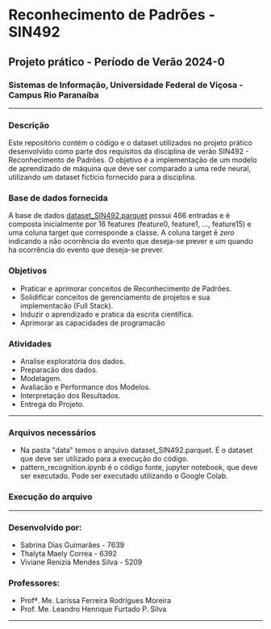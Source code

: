 # Reconhecimento de Padrões - SIN492

## Projeto prático - Período de Verão 2024-0
### Sistemas de Informação, Universidade Federal de Viçosa - Campus Rio Paranaíba

---

### Descrição

Este repositório contém o código e o dataset utilizados no projeto prático desenvolvido como parte dos requisitos da disciplina de verão SIN492 - Reconhecimento de Padrões. O objetivo é a implementação de um modelo de aprendizado de máquina que deve ser comparado a uma rede neural, utilizando um dataset fictício fornecido para a disciplina.

### Base de dados fornecida
A base de dados [dataset_SIN492.parquet](https://drive.google.com/file/d/1haNcYaDGCMbZAX3jmX_5pkkYraQ0Wdwa/view) possui 466 entradas e é composta inicialmente por 16 features (feature0, feature1, ..., feature15) e uma coluna target que corresponde a classe. A coluna target é *zero* indicando a não ocorrência do evento que deseja-se prever e *um* quando ha ocorrência do evento que deseja-se prever.

### Objetivos
- Praticar e aprimorar conceitos de Reconhecimento de Padrões.
- Solidificar conceitos de gerenciamento de projetos e sua implementacão (Full Stack).
- Induzir o aprendizado e pratica da escrita científica.
- Aprimorar as capacidades de programacão
  

### Atividades
- Analise exploratória dos dados.
- Preparacão dos dados.
- Modelagem.
- Avaliacão e Performance dos Modelos.
- Interpretação dos Resultados.
- Entrega do Projeto.

---

### Arquivos necessários
- Na pasta "data" temos o arquivo dataset_SIN492.parquet. É o dataset que deve ser utilizado para a execução do código.
- pattern_recognition.ipynb é o código fonte, jupyter notebook, que deve ser executado. Pode ser executado utilizando o Google Colab.

### Execução do arquivo

---

### Desenvolvido por:
 - Sabrina Dias Guimarães - 7639
 - Thalyta Maely Correa - 6392
 - Viviane Renizia Mendes Silva - 5209

### Professores:
 - Profª. Me. Larissa Ferreira Rodrigues Moreira
 - Prof. Me. Leandro Henrique Furtado P. Silva

---
